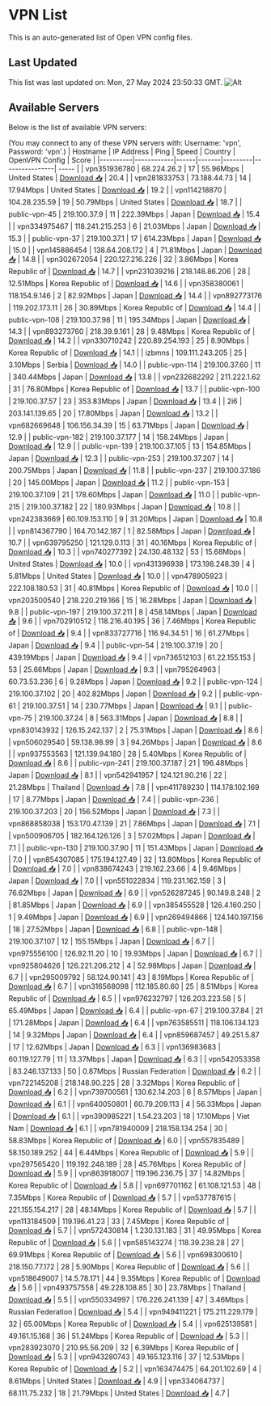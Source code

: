 # VPN List

This is an auto-generated list of Open VPN config files.

## Last Updated

This list was last updated on: Mon, 27 May 2024 23:50:33 GMT.
![Alt](https://repobeats.axiom.co/api/embed/186b98318ef1479477931607c1ad7d823f12451f.svg "Repobeats analytics image")

## Available Servers

Below is the list of available VPN servers:

(You may connect to any of these VPN servers with: Username: 'vpn', Password: 'vpn'.)
| Hostname | IP Address | Ping | Speed | Country | OpenVPN Config | Score |
|----------|------------|------|-------|---------|----------------| ----- |
| vpn351936780 | 68.224.26.2 | 17 | 55.96Mbps | United States | [Download 📥](./configs/server_0_US.ovpn) | 20.4 |
| vpn281833753 | 73.188.44.73 | 14 | 17.94Mbps | United States | [Download 📥](./configs/server_1_US.ovpn) | 19.2 |
| vpn114218870 | 104.28.235.59 | 19 | 50.79Mbps | United States | [Download 📥](./configs/server_2_US.ovpn) | 18.7 |
| public-vpn-45 | 219.100.37.9 | 11 | 222.39Mbps | Japan | [Download 📥](./configs/server_3_JP.ovpn) | 15.4 |
| vpn334975467 | 118.241.215.253 | 6 | 21.03Mbps | Japan | [Download 📥](./configs/server_4_JP.ovpn) | 15.3 |
| public-vpn-37 | 219.100.37.1 | 17 | 614.23Mbps | Japan | [Download 📥](./configs/server_5_JP.ovpn) | 15.0 |
| vpn145886454 | 138.64.208.172 | 4 | 71.81Mbps | Japan | [Download 📥](./configs/server_6_JP.ovpn) | 14.8 |
| vpn302672054 | 220.127.216.226 | 32 | 3.86Mbps | Korea Republic of | [Download 📥](./configs/server_7_KR.ovpn) | 14.7 |
| vpn231039216 | 218.148.86.206 | 28 | 12.51Mbps | Korea Republic of | [Download 📥](./configs/server_8_KR.ovpn) | 14.6 |
| vpn358380061 | 118.154.9.146 | 2 | 82.92Mbps | Japan | [Download 📥](./configs/server_9_JP.ovpn) | 14.4 |
| vpn892773176 | 119.202.173.11 | 26 | 30.89Mbps | Korea Republic of | [Download 📥](./configs/server_10_KR.ovpn) | 14.4 |
| public-vpn-108 | 219.100.37.98 | 11 | 195.34Mbps | Japan | [Download 📥](./configs/server_11_JP.ovpn) | 14.3 |
| vpn893273760 | 218.39.9.161 | 28 | 9.48Mbps | Korea Republic of | [Download 📥](./configs/server_12_KR.ovpn) | 14.2 |
| vpn330710242 | 220.89.254.193 | 25 | 8.90Mbps | Korea Republic of | [Download 📥](./configs/server_13_KR.ovpn) | 14.1 |
| izbmns | 109.111.243.205 | 25 | 3.10Mbps | Serbia | [Download 📥](./configs/server_14_RS.ovpn) | 14.0 |
| public-vpn-114 | 219.100.37.60 | 11 | 340.44Mbps | Japan | [Download 📥](./configs/server_15_JP.ovpn) | 13.8 |
| vpn232682292 | 211.222.1.62 | 31 | 76.80Mbps | Korea Republic of | [Download 📥](./configs/server_16_KR.ovpn) | 13.7 |
| public-vpn-100 | 219.100.37.57 | 23 | 353.83Mbps | Japan | [Download 📥](./configs/server_17_JP.ovpn) | 13.4 |
| 2i6 | 203.141.139.65 | 20 | 17.80Mbps | Japan | [Download 📥](./configs/server_18_JP.ovpn) | 13.2 |
| vpn682669648 | 106.156.34.39 | 15 | 63.71Mbps | Japan | [Download 📥](./configs/server_19_JP.ovpn) | 12.9 |
| public-vpn-182 | 219.100.37.177 | 14 | 158.24Mbps | Japan | [Download 📥](./configs/server_20_JP.ovpn) | 12.9 |
| public-vpn-139 | 219.100.37.105 | 13 | 154.85Mbps | Japan | [Download 📥](./configs/server_21_JP.ovpn) | 12.3 |
| public-vpn-253 | 219.100.37.207 | 14 | 200.75Mbps | Japan | [Download 📥](./configs/server_22_JP.ovpn) | 11.8 |
| public-vpn-237 | 219.100.37.186 | 20 | 145.00Mbps | Japan | [Download 📥](./configs/server_23_JP.ovpn) | 11.2 |
| public-vpn-153 | 219.100.37.109 | 21 | 178.60Mbps | Japan | [Download 📥](./configs/server_24_JP.ovpn) | 11.0 |
| public-vpn-215 | 219.100.37.182 | 22 | 180.93Mbps | Japan | [Download 📥](./configs/server_25_JP.ovpn) | 10.8 |
| vpn242383669 | 60.109.153.110 | 9 | 31.20Mbps | Japan | [Download 📥](./configs/server_26_JP.ovpn) | 10.8 |
| vpn814367790 | 164.70.142.187 | 1 | 82.58Mbps | Japan | [Download 📥](./configs/server_27_JP.ovpn) | 10.7 |
| vpn639795250 | 121.129.0.113 | 31 | 40.16Mbps | Korea Republic of | [Download 📥](./configs/server_28_KR.ovpn) | 10.3 |
| vpn740277392 | 24.130.48.132 | 53 | 15.68Mbps | United States | [Download 📥](./configs/server_29_US.ovpn) | 10.0 |
| vpn431396938 | 173.198.248.39 | 4 | 5.81Mbps | United States | [Download 📥](./configs/server_30_US.ovpn) | 10.0 |
| vpn478905923 | 222.108.180.53 | 31 | 40.81Mbps | Korea Republic of | [Download 📥](./configs/server_31_KR.ovpn) | 10.0 |
| vpn203500540 | 218.220.219.166 | 15 | 16.28Mbps | Japan | [Download 📥](./configs/server_32_JP.ovpn) | 9.8 |
| public-vpn-197 | 219.100.37.211 | 8 | 458.14Mbps | Japan | [Download 📥](./configs/server_33_JP.ovpn) | 9.6 |
| vpn702910512 | 118.216.40.195 | 36 | 7.46Mbps | Korea Republic of | [Download 📥](./configs/server_34_KR.ovpn) | 9.4 |
| vpn833727716 | 116.94.34.51 | 16 | 61.27Mbps | Japan | [Download 📥](./configs/server_35_JP.ovpn) | 9.4 |
| public-vpn-54 | 219.100.37.19 | 20 | 439.19Mbps | Japan | [Download 📥](./configs/server_36_JP.ovpn) | 9.4 |
| vpn736512103 | 61.22.155.153 | 53 | 25.66Mbps | Japan | [Download 📥](./configs/server_37_JP.ovpn) | 9.3 |
| vpn795264963 | 60.73.53.236 | 6 | 9.28Mbps | Japan | [Download 📥](./configs/server_38_JP.ovpn) | 9.2 |
| public-vpn-124 | 219.100.37.102 | 20 | 402.82Mbps | Japan | [Download 📥](./configs/server_39_JP.ovpn) | 9.2 |
| public-vpn-61 | 219.100.37.51 | 14 | 230.77Mbps | Japan | [Download 📥](./configs/server_40_JP.ovpn) | 9.1 |
| public-vpn-75 | 219.100.37.24 | 8 | 563.31Mbps | Japan | [Download 📥](./configs/server_41_JP.ovpn) | 8.8 |
| vpn830143932 | 126.15.242.137 | 2 | 75.31Mbps | Japan | [Download 📥](./configs/server_42_JP.ovpn) | 8.6 |
| vpn506029540 | 59.138.98.99 | 3 | 94.26Mbps | Japan | [Download 📥](./configs/server_43_JP.ovpn) | 8.6 |
| vpn937553563 | 121.139.94.180 | 28 | 5.40Mbps | Korea Republic of | [Download 📥](./configs/server_44_KR.ovpn) | 8.6 |
| public-vpn-241 | 219.100.37.187 | 21 | 196.48Mbps | Japan | [Download 📥](./configs/server_45_JP.ovpn) | 8.1 |
| vpn542941957 | 124.121.90.216 | 22 | 21.28Mbps | Thailand | [Download 📥](./configs/server_46_TH.ovpn) | 7.8 |
| vpn411789230 | 114.178.102.169 | 17 | 8.77Mbps | Japan | [Download 📥](./configs/server_47_JP.ovpn) | 7.4 |
| public-vpn-236 | 219.100.37.203 | 20 | 156.52Mbps | Japan | [Download 📥](./configs/server_48_JP.ovpn) | 7.3 |
| vpn868858038 | 153.170.47.139 | 21 | 7.86Mbps | Japan | [Download 📥](./configs/server_49_JP.ovpn) | 7.1 |
| vpn500906705 | 182.164.126.126 | 3 | 57.02Mbps | Japan | [Download 📥](./configs/server_50_JP.ovpn) | 7.1 |
| public-vpn-130 | 219.100.37.90 | 11 | 151.43Mbps | Japan | [Download 📥](./configs/server_51_JP.ovpn) | 7.0 |
| vpn854307085 | 175.194.127.49 | 32 | 13.80Mbps | Korea Republic of | [Download 📥](./configs/server_52_KR.ovpn) | 7.0 |
| vpn838674243 | 219.162.23.66 | 4 | 9.46Mbps | Japan | [Download 📥](./configs/server_53_JP.ovpn) | 7.0 |
| vpn551022834 | 119.231.162.159 | 3 | 76.62Mbps | Japan | [Download 📥](./configs/server_54_JP.ovpn) | 6.9 |
| vpn526287245 | 90.149.8.248 | 2 | 81.85Mbps | Japan | [Download 📥](./configs/server_55_JP.ovpn) | 6.9 |
| vpn385455528 | 126.4.160.250 | 1 | 9.49Mbps | Japan | [Download 📥](./configs/server_56_JP.ovpn) | 6.9 |
| vpn269494866 | 124.140.197.156 | 18 | 27.52Mbps | Japan | [Download 📥](./configs/server_57_JP.ovpn) | 6.8 |
| public-vpn-148 | 219.100.37.107 | 12 | 155.15Mbps | Japan | [Download 📥](./configs/server_58_JP.ovpn) | 6.7 |
| vpn975556100 | 126.92.11.20 | 10 | 19.93Mbps | Japan | [Download 📥](./configs/server_59_JP.ovpn) | 6.7 |
| vpn925804626 | 126.221.206.212 | 4 | 52.98Mbps | Japan | [Download 📥](./configs/server_60_JP.ovpn) | 6.7 |
| vpn295009792 | 58.124.90.141 | 43 | 8.19Mbps | Korea Republic of | [Download 📥](./configs/server_61_KR.ovpn) | 6.7 |
| vpn316568098 | 112.185.80.60 | 25 | 8.51Mbps | Korea Republic of | [Download 📥](./configs/server_62_KR.ovpn) | 6.5 |
| vpn976232797 | 126.203.223.58 | 5 | 65.49Mbps | Japan | [Download 📥](./configs/server_63_JP.ovpn) | 6.4 |
| public-vpn-67 | 219.100.37.84 | 21 | 171.28Mbps | Japan | [Download 📥](./configs/server_64_JP.ovpn) | 6.4 |
| vpn763585511 | 118.106.134.123 | 14 | 9.32Mbps | Japan | [Download 📥](./configs/server_65_JP.ovpn) | 6.4 |
| vpn859687457 | 49.251.5.87 | 17 | 12.62Mbps | Japan | [Download 📥](./configs/server_66_JP.ovpn) | 6.3 |
| vpn136983683 | 60.119.127.79 | 11 | 13.37Mbps | Japan | [Download 📥](./configs/server_67_JP.ovpn) | 6.3 |
| vpn542053358 | 83.246.137.133 | 50 | 0.87Mbps | Russian Federation | [Download 📥](./configs/server_68_RU.ovpn) | 6.2 |
| vpn722145208 | 218.148.90.225 | 28 | 3.32Mbps | Korea Republic of | [Download 📥](./configs/server_69_KR.ovpn) | 6.2 |
| vpn739700561 | 130.62.14.203 | 6 | 8.57Mbps | Japan | [Download 📥](./configs/server_70_JP.ovpn) | 6.1 |
| vpn640050801 | 60.79.209.113 | 4 | 56.33Mbps | Japan | [Download 📥](./configs/server_71_JP.ovpn) | 6.1 |
| vpn390985221 | 1.54.23.203 | 18 | 17.10Mbps | Viet Nam | [Download 📥](./configs/server_72_VN.ovpn) | 6.1 |
| vpn781940009 | 218.158.134.254 | 30 | 58.83Mbps | Korea Republic of | [Download 📥](./configs/server_73_KR.ovpn) | 6.0 |
| vpn557835489 | 58.150.189.252 | 44 | 6.44Mbps | Korea Republic of | [Download 📥](./configs/server_74_KR.ovpn) | 5.9 |
| vpn297565420 | 119.192.248.189 | 28 | 45.76Mbps | Korea Republic of | [Download 📥](./configs/server_75_KR.ovpn) | 5.9 |
| vpn863918007 | 119.196.236.75 | 37 | 14.82Mbps | Korea Republic of | [Download 📥](./configs/server_76_KR.ovpn) | 5.8 |
| vpn697701162 | 61.108.121.53 | 48 | 7.35Mbps | Korea Republic of | [Download 📥](./configs/server_77_KR.ovpn) | 5.7 |
| vpn537787615 | 221.155.154.217 | 28 | 48.14Mbps | Korea Republic of | [Download 📥](./configs/server_78_KR.ovpn) | 5.7 |
| vpn113184509 | 119.196.41.23 | 33 | 7.45Mbps | Korea Republic of | [Download 📥](./configs/server_79_KR.ovpn) | 5.7 |
| vpn572430814 | 1.230.131.183 | 31 | 49.95Mbps | Korea Republic of | [Download 📥](./configs/server_80_KR.ovpn) | 5.6 |
| vpn585143274 | 118.39.238.28 | 27 | 69.91Mbps | Korea Republic of | [Download 📥](./configs/server_81_KR.ovpn) | 5.6 |
| vpn698300610 | 218.150.77.172 | 28 | 5.90Mbps | Korea Republic of | [Download 📥](./configs/server_82_KR.ovpn) | 5.6 |
| vpn518649007 | 14.5.78.171 | 44 | 9.35Mbps | Korea Republic of | [Download 📥](./configs/server_83_KR.ovpn) | 5.6 |
| vpn493757558 | 49.228.108.85 | 30 | 23.78Mbps | Thailand | [Download 📥](./configs/server_84_TH.ovpn) | 5.5 |
| vpn550334997 | 176.226.241.139 | 47 | 3.46Mbps | Russian Federation | [Download 📥](./configs/server_85_RU.ovpn) | 5.4 |
| vpn949411221 | 175.211.229.179 | 32 | 65.00Mbps | Korea Republic of | [Download 📥](./configs/server_86_KR.ovpn) | 5.4 |
| vpn625139581 | 49.161.15.168 | 36 | 51.24Mbps | Korea Republic of | [Download 📥](./configs/server_87_KR.ovpn) | 5.3 |
| vpn283923070 | 210.95.56.209 | 32 | 6.39Mbps | Korea Republic of | [Download 📥](./configs/server_88_KR.ovpn) | 5.3 |
| vpn943280743 | 49.165.123.116 | 37 | 12.53Mbps | Korea Republic of | [Download 📥](./configs/server_89_KR.ovpn) | 5.2 |
| vpn163474475 | 64.201.102.69 | 4 | 8.61Mbps | United States | [Download 📥](./configs/server_90_US.ovpn) | 4.9 |
| vpn334064737 | 68.111.75.232 | 18 | 21.79Mbps | United States | [Download 📥](./configs/server_91_US.ovpn) | 4.7 |
